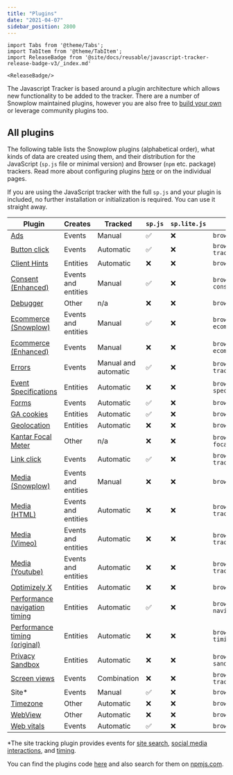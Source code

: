 ```yaml
---
title: "Plugins"
date: "2021-04-07"
sidebar_position: 2800
---
```


```mdx-code-block
import Tabs from '@theme/Tabs';
import TabItem from '@theme/TabItem';
import ReleaseBadge from '@site/docs/reusable/javascript-tracker-release-badge-v3/_index.md'

<ReleaseBadge/>
```

The Javascript Tracker is based around a plugin architecture which allows new functionality to be added to the tracker. There are a number of Snowplow maintained plugins, however you are also free to [build your own](/docs/sources/trackers/javascript-trackers/web-tracker/plugins/creating-your-own-plugins/index.md) or leverage community plugins too.

## All plugins

The following table lists the Snowplow plugins (alphabetical order), what kinds of data are created using them, and their distribution for the JavaScript (`sp.js` file or minimal version) and Browser (`npm` etc. package) trackers. Read more about configuring plugins [here](/docs/sources/trackers/javascript-trackers/web-tracker/plugins/configuring-tracker-plugins/index.md) or on the individual pages.

If you are using the JavaScript tracker with the full `sp.js` and your plugin is included, no further installation or initialization is required. You can use it straight away.

| Plugin                                                                                                                       | Creates             | Tracked              | `sp.js` | `sp.lite.js` | Package name                                   |
| ---------------------------------------------------------------------------------------------------------------------------- | ------------------- | -------------------- | ------- | ------------ | ---------------------------------------------- |
| [Ads](/docs/sources/trackers/javascript-trackers/web-tracker/tracking-events/ads/index.md)                                   | Events              | Manual               | ✅       | ❌            | `browser-plugin-ad-tracking`                   |
| [Button click](/docs/sources/trackers/javascript-trackers/web-tracker/tracking-events/button-click/index.md)                 | Events              | Automatic            | ✅       | ❌            | `browser-plugin-button-click-tracking`         |
| [Client Hints](/docs/sources/trackers/javascript-trackers/web-tracker/tracking-events/client-hints/index.md)                 | Entities            | Automatic            | ❌       | ❌            | `browser-plugin-client-hints`                  |
| [Consent (Enhanced)](/docs/sources/trackers/javascript-trackers/web-tracker/tracking-events/consent-gdpr/index.md)           | Events and entities | Manual               | ✅       | ❌            | `browser-plugin-enhanced-consent`              |
| [Debugger](/docs/sources/trackers/javascript-trackers/web-tracker/testing-debugging/index.md)                                | Other               | n/a                  | ❌       | ❌            | `browser-plugin-debugger`                      |
| [Ecommerce (Snowplow)](/docs/sources/trackers/javascript-trackers/web-tracker/tracking-events/ecommerce/index.md)            | Events and entities | Manual               | ✅       | ❌            | `browser-plugin-snowplow-ecommerce`            |
| [Ecommerce (Enhanced)](/docs/sources/trackers/javascript-trackers/web-tracker/tracking-events/ecommerce/enhanced/index.md)   | Events              | Manual               | ❌       | ❌            | `browser-plugin-enhanced-ecommerce`            |
| [Errors](/docs/sources/trackers/javascript-trackers/web-tracker/tracking-events/errors/index.md)                             | Events              | Manual and automatic | ✅       | ❌            | `browser-plugin-error-tracking`                |
| [Event Specifications](/docs/sources/trackers/javascript-trackers/web-tracker/tracking-events/event-specifications/index.md) | Entities            | Automatic            | ❌       | ❌            | `browser-plugin-event-specifications`          |
| [Forms](/docs/sources/trackers/javascript-trackers/web-tracker/tracking-events/form-tracking/index.md)                       | Events              | Automatic            | ✅       | ❌            | `browser-plugin-form-tracking`                 |
| [GA cookies](/docs/sources/trackers/javascript-trackers/web-tracker/tracking-events/ga-cookies/index.md)                     | Entities            | Automatic            | ✅       | ❌            | `browser-plugin-ga-cookies`                    |
| [Geolocation](/docs/sources/trackers/javascript-trackers/web-tracker/tracking-events/timezone-geolocation/index.md)          | Entities            | Automatic            | ❌       | ❌            | `browser-plugin-geolocation`                   |
| [Kantar Focal Meter](/docs/sources/trackers/javascript-trackers/web-tracker/tracking-events/focalmeter/index.md)             | Other               | n/a                  | ❌       | ❌            | `browser-plugin-focalmeter@focalmeter_plugin`  |
| [Link click](/docs/sources/trackers/javascript-trackers/web-tracker/tracking-events/link-click/index.md)                     | Events              | Automatic            | ✅       | ❌            | `browser-plugin-link-click-tracking`           |
| [Media (Snowplow)](/docs/sources/trackers/javascript-trackers/web-tracker/tracking-events/media/index.md)                    | Events and entities | Manual               | ❌       | ❌            | `browser-plugin-media`                         |
| [Media (HTML)](/docs/sources/trackers/javascript-trackers/web-tracker/tracking-events/media/html5/index.md)                  | Events and entities | Automatic            | ❌       | ❌            | `browser-plugin-media-tracking`                |
| [Media (Vimeo)](/docs/sources/trackers/javascript-trackers/web-tracker/tracking-events/media/vimeo/index.md)                 | Events and entities | Automatic            | ❌       | ❌            | `browser-plugin-vimeo-tracking`                |
| [Media (Youtube)](/docs/sources/trackers/javascript-trackers/web-tracker/tracking-events/media/youtube/index.md)             | Events and entities | Automatic            | ❌       | ❌            | `browser-plugin-youtube-tracking`              |
| [Optimizely X](/docs/sources/trackers/javascript-trackers/web-tracker/tracking-events/optimizely/index.md)                   | Entities            | Automatic            | ❌       | ❌            | `browser-plugin-optimizely-x`                  |
| [Performance navigation timing](/docs/sources/trackers/javascript-trackers/web-tracker/tracking-events/timings/index.md)     | Entities            | Automatic            | ✅       | ❌            | `browser-plugin-performance-navigation-timing` |
| [Performance timing (original)](/docs/sources/trackers/javascript-trackers/web-tracker/tracking-events/timings/index.md)     | Entities            | Automatic            | ❌       | ❌            | `browser-plugin-performance-timing`            |
| [Privacy Sandbox](/docs/sources/trackers/javascript-trackers/web-tracker/tracking-events/privacy-sandbox/index.md)           | Entities            | Automatic            | ❌       | ❌            | `browser-plugin-privacy-sandbox`               |
| [Screen views](/docs/sources/trackers/javascript-trackers/web-tracker/tracking-events/screen-views/index.md)                 | Events              | Combination          | ❌       | ❌            | `browser-plugin-screen-tracking`               |
| Site*                                                                                                                        | Events              | Manual               | ✅       | ❌            | `browser-plugin-site-tracking`                 |
| [Timezone](/docs/sources/trackers/javascript-trackers/web-tracker/tracking-events/timezone-geolocation/index.md)             | Other               | Automatic            | ❌       | ❌            | `browser-plugin-timezone`                      |
| [WebView](/docs/sources/trackers/javascript-trackers/web-tracker/tracking-events/webview/index.md)                           | Other               | Automatic            | ❌       | ❌            | `browser-plugin-webview`                       |
| [Web vitals](/docs/sources/trackers/javascript-trackers/web-tracker/tracking-events/web-vitals/index.md)                     | Events              | Automatic            | ✅       | ❌            | `browser-plugin-web-vitals`                    |

*The site tracking plugin provides events for [site search](/docs/sources/trackers/javascript-trackers/web-tracker/tracking-events/site-search/index.md), [social media interactions](/docs/sources/trackers/javascript-trackers/web-tracker/tracking-events/social-media/index.md), and [timing](/docs/sources/trackers/javascript-trackers/web-tracker/tracking-events/timings/generic/index.md).

You can find the plugins code [here](https://github.com/snowplow/snowplow-javascript-tracker/tree/master/plugins) and also search for them on [npmjs.com](https://www.npmjs.com/).
